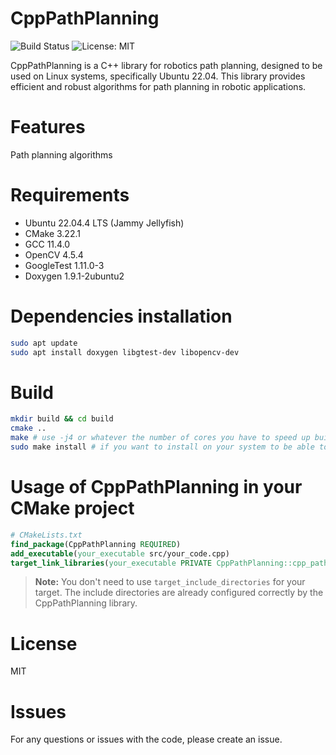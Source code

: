 # CppPathPlanning

![Build Status](https://github.com/BlueNoise/CppPathPlanning/actions/workflows/ci.yaml/badge.svg)
![License: MIT](https://img.shields.io/badge/License-MIT-yellow.svg)

CppPathPlanning is a C++ library for robotics path planning, designed to be used on Linux systems, specifically Ubuntu 22.04. This library provides efficient and robust algorithms for path planning in robotic applications.

# Features
Path planning algorithms

# Requirements
- Ubuntu 22.04.4 LTS (Jammy Jellyfish)
- CMake 3.22.1
- GCC 11.4.0
- OpenCV 4.5.4
- GoogleTest 1.11.0-3
- Doxygen 1.9.1-2ubuntu2

# Dependencies installation

```bash
sudo apt update
sudo apt install doxygen libgtest-dev libopencv-dev
```

# Build

```bash
mkdir build && cd build
cmake ..
make # use -j4 or whatever the number of cores you have to speed up build process
sudo make install # if you want to install on your system to be able to use find_package in your own CMake project
```

# Usage of CppPathPlanning in your CMake project

```cmake
# CMakeLists.txt
find_package(CppPathPlanning REQUIRED)
add_executable(your_executable src/your_code.cpp)
target_link_libraries(your_executable PRIVATE CppPathPlanning::cpp_path_planning)
```

> **Note:** You don't need to use `target_include_directories` for your target. The include directories are already configured correctly by the CppPathPlanning library.

# License
MIT

# Issues
For any questions or issues with the code, please create an issue.
